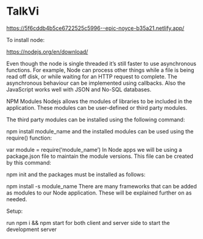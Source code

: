 # TalkVi

https://5f6cddb4b5ce6722525c5996--epic-noyce-b35a21.netlify.app/

To install node:

https://nodejs.org/en/download/

Even though the node is single threaded it’s still faster to use asynchronous functions. For example, Node can process other things while a file is being read off disk, or while waiting for an HTTP request to complete. The asynchronous behaviour can be implemented using callbacks. Also the JavaScript works well with JSON and No-SQL databases.

NPM Modules
Nodejs allows the modules of libraries to be included in the application. These modules can be user-defined or third party modules.

The third party modules can be installed using the following command:

npm install module_name
and the installed modules can be used using the require() function:

var module = require(‘module_name’)
In Node apps we will be using a package.json file to maintain the module versions. This file can be created by this command:

npm init
and the packages must be installed as follows:

npm install -s module_name
There are many frameworks that can be added as modules to our Node application. These will be explained further on as needed.

Setup:

run npm i && npm start for both client and server side to start the development server

